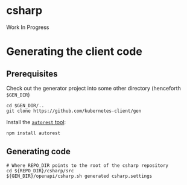 # csharp
Work In Progress

# Generating the client code

## Prerequisites

Check out the generator project into some other directory
(henceforth `$GEN_DIR`)

```
cd $GEN_DIR/..
git clone https://github.com/kubernetes-client/gen
```

Install the [`autorest` tool](https://github.com/azure/autorest):

```
npm install autorest
```

## Generating code

```
# Where REPO_DIR points to the root of the csharp repository
cd ${REPO_DIR}/csharp/src
${GEN_DIR}/openapi/csharp.sh generated csharp.settings
```
